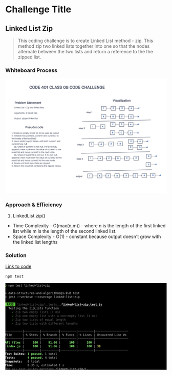 # Challenge Title
## Linked List Zip
> This coding challenge is to create Linked List method - zip. This method zip two linked lists together into one so that the nodes alternate between the two lists and return a reference to the the zipped list.

### Whiteboard Process
![Linked List Zip](../images/linked-list-zip.png)

### Approach & Efficiency
<!-- What approach did you take? Why? What is the Big O space/time for this approach? -->

1. LinkedList.zip()
  * Time Complexity - O(max(n,m)) - where n is the length of the first linked list while m is the length of the second linked list.
  * Space Complexity - O(1) - constant because output doesn't grow with the linked list lengths

### Solution
<!-- Show how to run your code, and examples of it in action -->
[Link to code](https://github.com/cleecoloma/data-structures-and-algorithms/blob/main/javascript/linked-list-zip/index.js)
```text
npm test
```
![Linked List Zip](../images/linked-list-zip-test.png)


